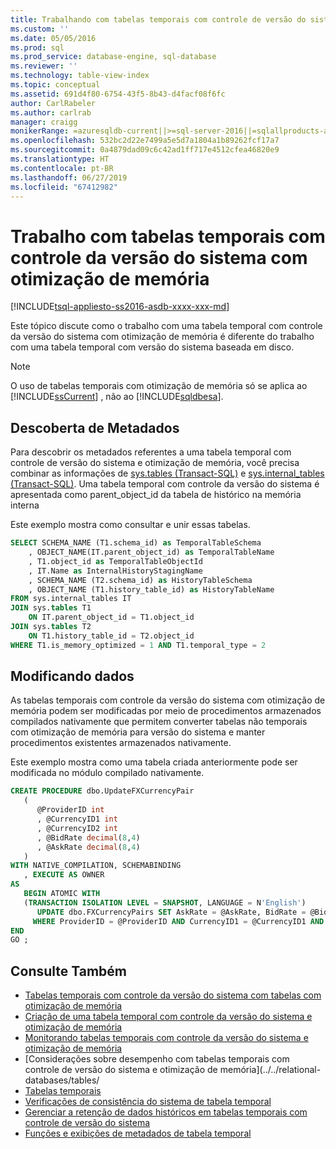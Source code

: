 ```yaml
---
title: Trabalhando com tabelas temporais com controle de versão do sistema de otimização de memória | Microsoft Docs
ms.custom: ''
ms.date: 05/05/2016
ms.prod: sql
ms.prod_service: database-engine, sql-database
ms.reviewer: ''
ms.technology: table-view-index
ms.topic: conceptual
ms.assetid: 691d4f80-6754-43f5-8b43-d4facf08f6fc
author: CarlRabeler
ms.author: carlrab
manager: craigg
monikerRange: =azuresqldb-current||>=sql-server-2016||=sqlallproducts-allversions||>=sql-server-linux-2017||=azuresqldb-mi-current
ms.openlocfilehash: 532bc2d22e7499a5e5d7a1804a1b89262fcf17a7
ms.sourcegitcommit: 0a4879dad09c6c42ad1ff717e4512cfea46820e9
ms.translationtype: HT
ms.contentlocale: pt-BR
ms.lasthandoff: 06/27/2019
ms.locfileid: "67412982"
---
```

# <a name="working-with-memory-optimized-system-versioned-temporal-tables"></a>Trabalho com tabelas temporais com controle da versão do sistema com otimização de memória

[!INCLUDE[tsql-appliesto-ss2016-asdb-xxxx-xxx-md](../../includes/tsql-appliesto-ss2016-asdb-xxxx-xxx-md.md)]

Este tópico discute como o trabalho com uma tabela temporal com controle da versão do sistema com otimização de memória é diferente do trabalho com uma tabela temporal com versão do sistema baseada em disco.

> [!NOTE]
> O uso de tabelas temporais com otimização de memória só se aplica ao [!INCLUDE[ssCurrent](../../includes/sscurrent-md.md)] , não ao [!INCLUDE[sqldbesa](../../includes/sqldbesa-md.md)].

## <a name="discovering-metadata"></a>Descoberta de Metadados

Para descobrir os metadados referentes a uma tabela temporal com controle de versão do sistema e otimização de memória, você precisa combinar as informações de [sys.tables &#40;Transact-SQL&#41;](../../relational-databases/system-catalog-views/sys-tables-transact-sql.md) e [sys.internal_tables &#40;Transact-SQL&#41;](../../relational-databases/system-catalog-views/sys-internal-tables-transact-sql.md). Uma tabela temporal com controle da versão do sistema é apresentada como parent_object_id da tabela de histórico na memória interna

Este exemplo mostra como consultar e unir essas tabelas.

```sql
SELECT SCHEMA_NAME (T1.schema_id) as TemporalTableSchema
    , OBJECT_NAME(IT.parent_object_id) as TemporalTableName
    , T1.object_id as TemporalTableObjectId
    , IT.Name as InternalHistoryStagingName
    , SCHEMA_NAME (T2.schema_id) as HistoryTableSchema
    , OBJECT_NAME (T1.history_table_id) as HistoryTableName
FROM sys.internal_tables IT
JOIN sys.tables T1
    ON IT.parent_object_id = T1.object_id
JOIN sys.tables T2
    ON T1.history_table_id = T2.object_id
WHERE T1.is_memory_optimized = 1 AND T1.temporal_type = 2

```

## <a name="modifying-data"></a>Modificando dados

As tabelas temporais com controle da versão do sistema com otimização de memória podem ser modificadas por meio de procedimentos armazenados compilados nativamente que permitem converter tabelas não temporais com otimização de memória para versão do sistema e manter procedimentos existentes armazenados nativamente.

Este exemplo mostra como uma tabela criada anteriormente pode ser modificada no módulo compilado nativamente.

```sql
CREATE PROCEDURE dbo.UpdateFXCurrencyPair
   (
      @ProviderID int
      , @CurrencyID1 int
      , @CurrencyID2 int
      , @BidRate decimal(8,4)
      , @AskRate decimal(8,4)
   )
WITH NATIVE_COMPILATION, SCHEMABINDING
   , EXECUTE AS OWNER
AS
   BEGIN ATOMIC WITH
   (TRANSACTION ISOLATION LEVEL = SNAPSHOT, LANGUAGE = N'English')
      UPDATE dbo.FXCurrencyPairs SET AskRate = @AskRate, BidRate = @BidRate
     WHERE ProviderID = @ProviderID AND CurrencyID1 = @CurrencyID1 AND CurrencyID2 = @CurrencyID2
END
GO ;

```

## <a name="see-also"></a>Consulte Também

- [Tabelas temporais com controle da versão do sistema com tabelas com otimização de memória](../../relational-databases/tables/system-versioned-temporal-tables-with-memory-optimized-tables.md)
- [Criação de uma tabela temporal com controle da versão do sistema e otimização de memória](../../relational-databases/tables/creating-a-memory-optimized-system-versioned-temporal-table.md)
- [Monitorando tabelas temporais com controle da versão do sistema e otimização de memória](../../relational-databases/tables/monitoring-memory-optimized-system-versioned-temporal-tables.md)
- [Considerações sobre desempenho com tabelas temporais com controle de versão do sistema e otimização de memória](../../relational-databases/tables/
- [Tabelas temporais](../../relational-databases/tables/temporal-tables.md)
- [Verificações de consistência do sistema de tabela temporal](../../relational-databases/tables/temporal-table-system-consistency-checks.md)
- [Gerenciar a retenção de dados históricos em tabelas temporais com controle de versão do sistema](../../relational-databases/tables/manage-retention-of-historical-data-in-system-versioned-temporal-tables.md)
- [Funções e exibições de metadados de tabela temporal](../../relational-databases/tables/temporal-table-metadata-views-and-functions.md)
